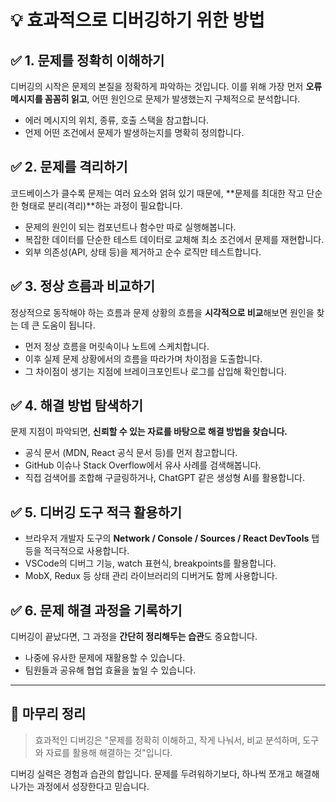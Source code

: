 # 💡 효과적으로 디버깅하기 위한 방법

## ✅ 1. 문제를 정확히 이해하기

디버깅의 시작은 문제의 본질을 정확하게 파악하는 것입니다. 이를 위해 가장 먼저 **오류 메시지를 꼼꼼히 읽고**, 어떤 원인으로 문제가 발생했는지 구체적으로 분석합니다.

* 에러 메시지의 위치, 종류, 호출 스택을 참고합니다.
* 언제 어떤 조건에서 문제가 발생하는지를 명확히 정의합니다.

## ✅ 2. 문제를 격리하기

코드베이스가 클수록 문제는 여러 요소와 얽혀 있기 때문에, \*\*문제를 최대한 작고 단순한 형태로 분리(격리)\*\*하는 과정이 필요합니다.

* 문제의 원인이 되는 컴포넌트나 함수만 따로 실행해봅니다.
* 복잡한 데이터를 단순한 테스트 데이터로 교체해 최소 조건에서 문제를 재현합니다.
* 외부 의존성(API, 상태 등)을 제거하고 순수 로직만 테스트합니다.

## ✅ 3. 정상 흐름과 비교하기

정상적으로 동작해야 하는 흐름과 문제 상황의 흐름을 **시각적으로 비교**해보면 원인을 찾는 데 큰 도움이 됩니다.

* 먼저 정상 흐름을 머릿속이나 노트에 스케치합니다.
* 이후 실제 문제 상황에서의 흐름을 따라가며 차이점을 도출합니다.
* 그 차이점이 생기는 지점에 브레이크포인트나 로그를 삽입해 확인합니다.

## ✅ 4. 해결 방법 탐색하기

문제 지점이 파악되면, **신뢰할 수 있는 자료를 바탕으로 해결 방법을 찾습니다.**

* 공식 문서 (MDN, React 공식 문서 등)를 먼저 참고합니다.
* GitHub 이슈나 Stack Overflow에서 유사 사례를 검색해봅니다.
* 직접 검색어를 조합해 구글링하거나, ChatGPT 같은 생성형 AI를 활용합니다.

## ✅ 5. 디버깅 도구 적극 활용하기

* 브라우저 개발자 도구의 **Network / Console / Sources / React DevTools** 탭 등을 적극적으로 사용합니다.
* VSCode의 디버그 기능, watch 표현식, breakpoints를 활용합니다.
* MobX, Redux 등 상태 관리 라이브러리의 디버거도 함께 사용합니다.

## ✅ 6. 문제 해결 과정을 기록하기

디버깅이 끝났다면, 그 과정을 **간단히 정리해두는 습관**도 중요합니다.

* 나중에 유사한 문제에 재활용할 수 있습니다.
* 팀원들과 공유해 협업 효율을 높일 수 있습니다.

---

## 🧠 마무리 정리

> 효과적인 디버깅은 "문제를 정확히 이해하고, 작게 나눠서, 비교 분석하며, 도구와 자료를 활용해 해결하는 것"입니다.

디버깅 실력은 경험과 습관의 합입니다. 문제를 두려워하기보다, 하나씩 쪼개고 해결해 나가는 과정에서 성장한다고 믿습니다.
